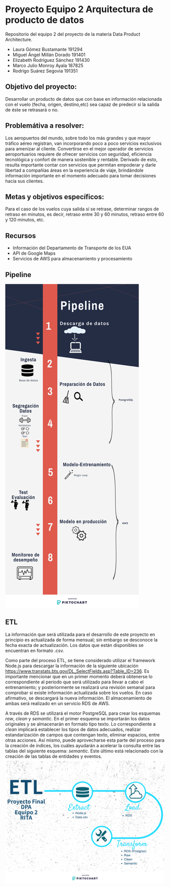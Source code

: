 # Proyecto Equipo 2 Arquitectura de producto de datos
Repositorio del equipo 2 del proyecto de la materia Data Product Architecture.

+ Laura Gómez Bustamante 191294 
+ Miguel Ángel Millán Dorado 191401 
+  Elizabeth Rodríguez Sánchez 191430 
+ Marco Julio Monroy Ayala 187825 
+ Rodrigo Suárez Segovia 191351


## Objetivo del proyecto:

Desarrollar un producto de datos que con base en información relacionada con el vuelo (fecha, origen, destino,etc) sea capaz de predecir si la salida de éste se retrasará o no.

## Problemátiva a resolver:

Los aeropuertos del mundo, sobre todo los más grandes y que mayor tráfico aéreo registran, van 
incorporando poco a poco servicios exclusivos para amenizar al cliente. Convertirse en el mejor 
operador de servicios aeroportuarios requiere de ofrecer servicios con seguridad, eficiencia 
tecnológica y confort de manera sostenible y rentable. Derivado de esto, resulta importante contar con servicios que permitan empoderar y darle libertad a compañías áreas en la experiencia de viaje, brindándole información importante en el momento adecuado para tomar decisiones hacia sus clientes.

## Metas y objetivos específicos:

Para el caso de los vuelos cuya salida sí se retrase, determinar rangos de retraso en minutos, es decir, retraso entre 30 y 60 minutos, retraso entre 60 y 120 minutos, etc.

## Recursos

+ Información del Departamento de Transporte de los EUA
+ API de Google Maps
+ Servicios de AWS para almacenamiento y procesamiento

## Pipeline
![](Imagenes/Pipeline_Entrega.png)

## ETL

La información que será utilizada para el desarrollo de este proyecto en principio es actualizada de forma mensual; sin embargo se desconoce la fecha exacta de actualización. Los datos que están disponibles se encuentran en formato .csv.

Como parte del proceso ETL, se tiene considerado utilizar el framework Node.js para descargar la información de la siguiente ubicación https://www.transtats.bts.gov/DL_SelectFields.asp?Table_ID=236. Es importante mencionar que en un primer momento deberá obtenerse lo correspondiente al periodo que será utilizado para llevar a cabo el entrenamiento; y posteriormente se realizará una revisión semanal para comprobar si existe información actualizada sobre los vuelos. En caso afirmativo, se descargará la nueva información. El almacenamiento de ambas será realizado en un servicio RDS de AWS.

A través de RDS se utilizará el motor PostgreSQL para crear los esquemas *raw*, *clean* y *semantic*. En el primer esquema se importarán los datos originales y se almacenarán en formato tipo texto. Lo correspondiente a *clean* implicará establecer los tipos de datos adecuados, realizar estandarización de campos que contengan texto, eliminar espacios, entre otras acciones. Así mismo, puede aprovecharse esta parte del proceso para la creación de índices, los cuáles ayudarán a acelerar la consulta entre las tablas del siguiente esquema: *semantic*. Este último está relacionado con la creación de las tablas de entidades y eventos.
![](Imagenes/ETL_Final.png)

